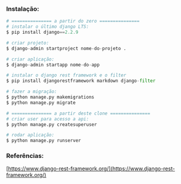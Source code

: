 ### Instalação:
```python
# =============== a partir do zero ===============
# instalar o último django LTS:
$ pip install django==2.2.9

# criar projeto:
$ django-admin startproject nome-do-projeto .

# criar aplicação:
$ django-admin startapp nome-do-app

# instalar o django rest framework e o filter
$ pip install djangorestframework markdown django-filter

# fazer a migração:
$ python manage.py makemigrations
$ python manage.py migrate

# =============== a partir deste clone ===============
# criar user para acesso a api:
$ python manage.py createsuperuser

# rodar aplicação:
$ python manage.py runserver
```

### Referências:
[https://www.django-rest-framework.org/](https://www.django-rest-framework.org/)
